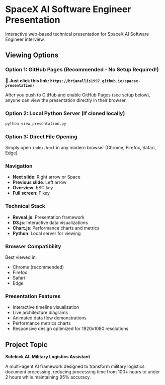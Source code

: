 # SpaceX AI Software Engineer Presentation

Interactive web-based technical presentation for SpaceX AI Software Engineer interview.

## Viewing Options

### Option 1: GitHub Pages (Recommended - No Setup Required!)
🔗 **Just click this link: `https://brianellis1997.github.io/spacex-presentation/`**

After you push to GitHub and enable GitHub Pages (see setup below), anyone can view the presentation directly in their browser.

### Option 2: Local Python Server (If cloned locally)
```bash
python view_presentation.py
```

### Option 3: Direct File Opening
Simply open `index.html` in any modern browser (Chrome, Firefox, Safari, Edge)

### Navigation

- **Next slide**: Right arrow or Space
- **Previous slide**: Left arrow
- **Overview**: ESC key
- **Full screen**: F key

### Technical Stack

- **Reveal.js**: Presentation framework
- **D3.js**: Interactive data visualizations
- **Chart.js**: Performance charts and metrics
- **Python**: Local server for viewing

### Browser Compatibility

Best viewed in:
- Chrome (recommended)
- Firefox
- Safari
- Edge

### Presentation Features

- Interactive timeline visualization
- Live architecture diagrams
- Animated data flow demonstrations
- Performance metrics charts
- Responsive design optimized for 1920x1080 resolutions

## Project Topic

**Sidekick AI: Military Logistics Assistant**

A multi-agent AI framework designed to transform military logistics document processing, reducing processing time from 100+ hours to under 2 hours while maintaining 95% accuracy.